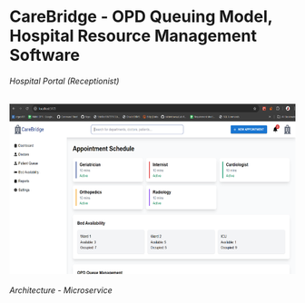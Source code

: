 # CareBridge - OPD Queuing Model, Hospital Resource Management Software 

###### Hospital Portal (Receptionist)
<img style='display:block; margin: 2px auto;' src='content/hospital-dashboard.png' height=300>


###### Architecture - Microservice